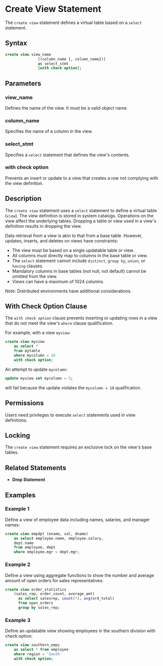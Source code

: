 # Create View Statement

The `create view` statement defines a virtual table based on a `select` statement.

## Syntax

```sql
create view view_name
               [(column_name {, column_name})]
               as select_stmt
               [with check option];
```

## Parameters

### view_name

Defines the name of the view. It must be a valid object name.

### column_name

Specifies the name of a column in the view.

### select_stmt

Specifies a `select` statement that defines the view's contents.

### with check option

Prevents an insert or update to a view that creates a row not complying with the view definition.

## Description

The `create view` statement uses a `select` statement to define a virtual table (`view`). The view definition is stored in system catalogs. Operations on the view affect the underlying tables. Dropping a table or view used in a view's definition results in dropping the view.

Data retrieval from a view is akin to that from a base table. However, updates, inserts, and deletes on views have constraints:

- The view must be based on a single updatable table or view.
- All columns must directly map to columns in the base table or view.
- The `select` statement cannot include `distinct`, `group by`, `union`, or `having` clauses.
- Mandatory columns in base tables (not null, not default) cannot be omitted from the view.
- Views can have a maximum of 1024 columns.

*Note:* Distributed environments have additional considerations.

## With Check Option Clause

The `with check option` clause prevents inserting or updating rows in a view that do not meet the view's `where` clause qualification.

For example, with a view `myview`:

```sql
create view myview
    as select *
    from mytable
    where mycolumn = 10
    with check option;
```

An attempt to update `mycolumn`:

```sql
update myview set mycolumn = 5;
```

will fail because the update violates the `mycolumn = 10` qualification.

## Permissions

Users need privileges to execute `select` statements used in view definitions.

## Locking

The `create view` statement requires an exclusive lock on the view's base tables.

## Related Statements

- **Drop Statement**

## Examples

### Example 1

Define a view of employee data including names, salaries, and manager names:

```sql
create view empdpt (ename, sal, dname)
    as select employee.name, employee.salary,
    dept.name
    from employee, dept
    where employee.mgr = dept.mgr;
```

### Example 2

Define a view using aggregate functions to show the number and average amount of open orders for sales representatives:

```sql
create view order_statistics
    (sales_rep, order_count, average_amt)
      as select salesrep, count(*), avg(ord_total)
      from open_orders
      group by sales_rep;
```

### Example 3

Define an updatable view showing employees in the southern division with check option:

```sql
create view southern_emps
    as select * from employee
    where region = 'South'
    with check option;
```
